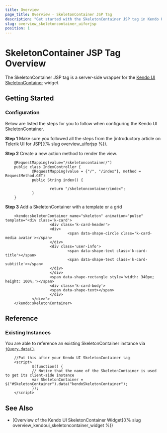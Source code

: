 ```yaml
---
title: Overview
page_title: Overview - SkeletonContainer JSP Tag
description: "Get started with the SkeletonContainer JSP tag in Kendo UI."
slug: overview_skeletoncontainer_uiforjsp
position: 1
---
```


# SkeletonContainer JSP Tag Overview

The SkeletonContainer JSP tag is a server-side wrapper for the [Kendo UI SkeletonContainer](/api/javascript/dataviz/ui/skeletoncontainer) widget.

## Getting Started

### Configuration

Below are listed the steps for you to follow when configuring the Kendo UI SkeletonContainer.

**Step 1** Make sure you followed all the steps from the [introductory article on Telerik UI for JSP]({% slug overview_uiforjsp %}).

**Step 2** Create a new action method to render the view.

        @RequestMapping(value="/skeletoncontainer/")
        public class IndexController {
                @RequestMapping(value = {"/", "/index"}, method = RequestMethod.GET)
                public String index() {

                        return "/skeletoncontainer/index";
                }
        }

**Step 3** Add a SkeletonContainer with a template or a grid

        <kendo:skeletonContainer name="skeleton" animation="pulse" template="<div class='k-card'>
                        <div class='k-card-header'>
                        <div>
                                <span data-shape-circle class='k-card-media avatar'></span>
                        </div>
                        <div class='user-info'>
                                <span data-shape-text class='k-card-title'></span>
                                <span data-shape-text class='k-card-subtitle'></span>
                        </div>
                        </div>
                        <span data-shape-rectangle style='width: 340px; height: 100%;'></span>
                        <div class='k-card-body'>
                        <span data-shape-text></span>
                        </div>
                </div>">
        </kendo:skeletonContainer>

## Reference

### Existing Instances

You are able to reference an existing SkeletonContainer instance via [`jQuery.data()`](https://api.jquery.com/jQuery.data/).

        //Put this after your Kendo UI SkeletonContainer tag
        <script>
                $(function() {
                // Notice that the name of the SkeletonContainer is used to get its client-side instance
                var SkeletonContainer = $("#SkeletonContainer").data("kendoSkeletonContainer");
                });
        </script>

## See Also

* [Overview of the Kendo UI SkeletonContainer Widget]({% slug overview_kendoui_skeletoncontainer_widget %})